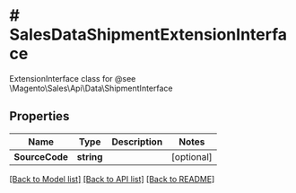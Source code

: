 # # SalesDataShipmentExtensionInterface
ExtensionInterface class for @see \\Magento\\Sales\\Api\\Data\\ShipmentInterface

## Properties 


Name | Type | Description | Notes
------------ | ------------- | ------------- | -------------
**SourceCode**| **string** |   | [optional]


[[Back to Model list]](../../README.md#models) [[Back to API list]](../../README.md#endpoints) [[Back to README]](../../README.md)

